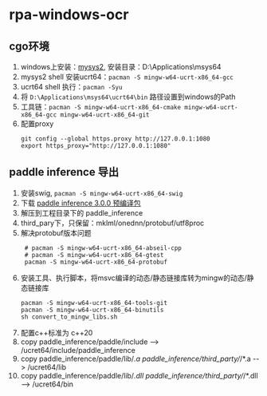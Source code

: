 # rpa-windows-ocr

## cgo环境
1. windows上安装：[mysys2](https://www.msys2.org/), 安装目录：D:\Applications\msys64
2. mysys2 shell 安装ucrt64：`pacman -S mingw-w64-ucrt-x86_64-gcc`
3. ucrt64 shell 执行：`pacman -Syu`
4. 将 `D:\Applications\msys64\ucrt64\bin` 路径设置到windows的Path
5. 工具链：`pacman -S mingw-w64-ucrt-x86_64-cmake mingw-w64-ucrt-x86_64-gcc mingw-w64-ucrt-x86_64-git`
6. 配置proxy
    ```shell
    git config --global https.proxy http://127.0.0.1:1080
    export https_proxy="http://127.0.0.1:1080"
    ```



## paddle inference 导出
1. 安装swig, `pacman -S mingw-w64-ucrt-x86_64-swig`
2. 下载 [paddle inference 3.0.0 预编译包](https://www.paddlepaddle.org.cn/inference/master/guides/install/download_lib.html#windows)
3. 解压到工程目录下的 paddle_inference
4. third_pary下，只保留：mklml/onednn/protobuf/utf8proc
5. 解决protobuf版本问题
   ```shell
    # pacman -S mingw-w64-ucrt-x86_64-abseil-cpp
    # pacman -S mingw-w64-ucrt-x86_64-gtest 
    pacman -S mingw-w64-ucrt-x86_64-protobuf
   ```
6. 安装工具、执行脚本，将msvc编译的动态/静态链接库转为mingw的动态/静态链接库
   ```shell
   pacman -S mingw-w64-ucrt-x86_64-tools-git
   pacman -S mingw-w64-ucrt-x86_64-binutils
   sh convert_to_mingw_libs.sh
   ```
7. 配置c++标准为 c++20
8. copy paddle_inference/paddle/include --> /ucret64/include/paddle_inference
9. copy paddle_inference/paddle/lib/*.a  paddle_inference/third_party/*/*.a --> /ucret64/lib
10. copy paddle_inference/paddle/lib/*.dll  paddle_inference/third_party/*/*.dll --> /ucret64/bin
   
   